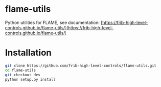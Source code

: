 flame-utils
===========

Python utilities for FLAME, see documentation: [https://frib-high-level-controls.github.io/flame-utils/](https://frib-high-level-controls.github.io/flame-utils/)


Installation
============

```sh
git clone https://github.com/frib-high-level-controls/flame-utils.git
cd flame-utils
git checkout dev
python setup.py install
```
